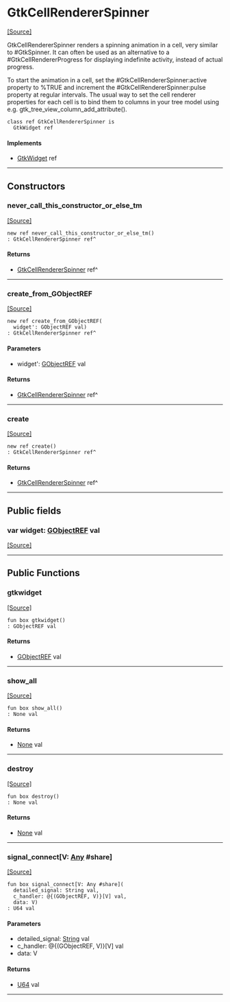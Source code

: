 # GtkCellRendererSpinner
<span class="source-link">[[Source]](src/gtk3/GtkCellRendererSpinner.md#L6)</span>

GtkCellRendererSpinner renders a spinning animation in a cell, very
similar to #GtkSpinner. It can often be used as an alternative
to a #GtkCellRendererProgress for displaying indefinite activity,
instead of actual progress.

To start the animation in a cell, set the #GtkCellRendererSpinner:active
property to %TRUE and increment the #GtkCellRendererSpinner:pulse property
at regular intervals. The usual way to set the cell renderer properties
for each cell is to bind them to columns in your tree model using e.g.
gtk_tree_view_column_add_attribute().


```pony
class ref GtkCellRendererSpinner is
  GtkWidget ref
```

#### Implements

* [GtkWidget](gtk3-GtkWidget.md) ref

---

## Constructors

### never_call_this_constructor_or_else_tm
<span class="source-link">[[Source]](src/gtk3/GtkCellRendererSpinner.md#L22)</span>


```pony
new ref never_call_this_constructor_or_else_tm()
: GtkCellRendererSpinner ref^
```

#### Returns

* [GtkCellRendererSpinner](gtk3-GtkCellRendererSpinner.md) ref^

---

### create_from_GObjectREF
<span class="source-link">[[Source]](src/gtk3/GtkCellRendererSpinner.md#L25)</span>


```pony
new ref create_from_GObjectREF(
  widget': GObjectREF val)
: GtkCellRendererSpinner ref^
```
#### Parameters

*   widget': [GObjectREF](gtk3-..-gobject-GObjectREF.md) val

#### Returns

* [GtkCellRendererSpinner](gtk3-GtkCellRendererSpinner.md) ref^

---

### create
<span class="source-link">[[Source]](src/gtk3/GtkCellRendererSpinner.md#L29)</span>


```pony
new ref create()
: GtkCellRendererSpinner ref^
```

#### Returns

* [GtkCellRendererSpinner](gtk3-GtkCellRendererSpinner.md) ref^

---

## Public fields

### var widget: [GObjectREF](gtk3-..-gobject-GObjectREF.md) val
<span class="source-link">[[Source]](src/gtk3/GtkCellRendererSpinner.md#L19)</span>



---

## Public Functions

### gtkwidget
<span class="source-link">[[Source]](src/gtk3/GtkCellRendererSpinner.md#L21)</span>


```pony
fun box gtkwidget()
: GObjectREF val
```

#### Returns

* [GObjectREF](gtk3-..-gobject-GObjectREF.md) val

---

### show_all
<span class="source-link">[[Source]](src/gtk3/GtkWidget.md#L4)</span>


```pony
fun box show_all()
: None val
```

#### Returns

* [None](builtin-None.md) val

---

### destroy
<span class="source-link">[[Source]](src/gtk3/GtkWidget.md#L7)</span>


```pony
fun box destroy()
: None val
```

#### Returns

* [None](builtin-None.md) val

---

### signal_connect\[V: [Any](builtin-Any.md) #share\]
<span class="source-link">[[Source]](src/gtk3/GtkWidget.md#L10)</span>


```pony
fun box signal_connect[V: Any #share](
  detailed_signal: String val,
  c_handler: @{(GObjectREF, V)}[V] val,
  data: V)
: U64 val
```
#### Parameters

*   detailed_signal: [String](builtin-String.md) val
*   c_handler: @{(GObjectREF, V)}[V] val
*   data: V

#### Returns

* [U64](builtin-U64.md) val

---


